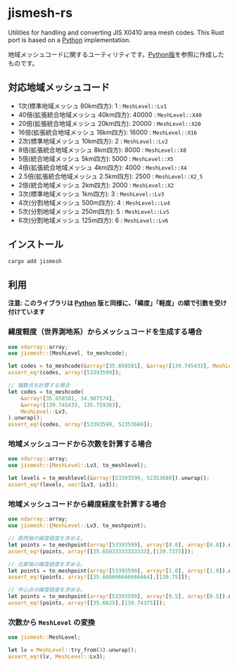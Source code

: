 # jismesh-rs

Utilities for handling and converting JIS X0410 area mesh codes. This Rust port is based on a [Python](https://github.com/hni14/jismesh) implementation.

地域メッシュコードに関するユーティリティです。[Python版](https://github.com/hni14/jismesh)を参照に作成したものです。

## 対応地域メッシュコード
- 1次(標準地域メッシュ 80km四方): 1 : `MeshLevel::Lv1`
- 40倍(拡張統合地域メッシュ 40km四方): 40000 : `MeshLevel::X40`
- 20倍(拡張統合地域メッシュ 20km四方): 20000 : `MeshLevel::X20`
- 16倍(拡張統合地域メッシュ 16km四方): 16000 : `MeshLevel::X16`
- 2次(標準地域メッシュ 10km四方): 2 : `MeshLevel::Lv2`
- 8倍(拡張統合地域メッシュ 8km四方): 8000 : `MeshLevel::X8`
- 5倍(統合地域メッシュ 5km四方): 5000 : `MeshLevel::X5`
- 4倍(拡張統合地域メッシュ 4km四方): 4000 : `MeshLevel::X4`
- 2.5倍(拡張統合地域メッシュ 2.5km四方): 2500 : `MeshLevel::X2_5`
- 2倍(統合地域メッシュ 2km四方): 2000 : `MeshLevel::X2`
- 3次(標準地域メッシュ 1km四方): 3 : `MeshLevel::Lv3`
- 4次(分割地域メッシュ 500m四方): 4 : `MeshLevel::Lv4`
- 5次(分割地域メッシュ 250m四方): 5 : `MeshLevel::Lv5`
- 6次(分割地域メッシュ 125m四方): 6 : `MeshLevel::Lv6`

## インストール

```bash
cargo add jismesh
```

## 利用

**注意: このライブラリは [Python](https://github.com/hni14/jismesh) 版と同様に、「緯度」「軽度」の順で引数を受け付けています**

### 緯度軽度（世界測地系）からメッシュコードを生成する場合

```rust
use ndarray::array;
use jismesh::{MeshLevel, to_meshcode};

let codes = to_meshcode(&array![35.658581], &array![139.745433], MeshLevel::Lv3).unwrap();
assert_eq!(codes, array![53393599]);

// 複数点を計算する場合
let codes = to_meshcode(
    &array![35.658581, 34.987574],
    &array![139.745433, 135.759363],
    MeshLevel::Lv3,
).unwrap();
assert_eq!(codes, array![53393599, 52353680]);
```

### 地域メッシュコードから次数を計算する場合

```rust
use ndarray::array;
use jismesh::{MeshLevel::Lv3, to_meshlevel};

let levels = to_meshlevel(&array![53393599, 52353680]).unwrap();
assert_eq!(levels, vec![Lv3, Lv3]);
```

### 地域メッシュコードから緯度経度を計算する場合

```rust
use ndarray::array;
use jismesh::{MeshLevel::Lv3, to_meshpoint};

// 南西端の緯度経度を求める。
let points = to_meshpoint(array![53393599], array![0.0], array![0.0]).unwrap();
assert_eq!(points, array![[35.65833333333333],[139.7375]]);

// 北東端の緯度経度を求める。
let points = to_meshpoint(array![53393599], array![1.0], array![1.0]).unwrap();
assert_eq!(points, array![[35.666666666666664],[139.75]]);

// 中心点の緯度経度を求める。
let points = to_meshpoint(array![53393599], array![0.5], array![0.5]).unwrap();
assert_eq!(points, array![[35.6625],[139.74375]]);
```

### 次数から `MeshLevel` の変換

```rust
use jismesh::MeshLevel;

let lv = MeshLevel::try_from(3).unwrap();
assert_eq!(lv, MeshLevel::Lv3);
```
